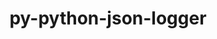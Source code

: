 ---
title: "py-python-json-logger"
layout: cache
categories: [package, v0.20.3]
meta: {"versions": ["0.1.11"], "compilers": ["gcc@=11.1.0"], "oss": ["ubuntu20.04"], "platforms": ["linux"], "targets": ["ppc64le", "x86_64_v3"], "stacks": ["e4s", "e4s-power", "root"], "num_specs": 2, "num_specs_by_stack": {"e4s-power": 1, "root": 2, "e4s": 1}}
spec_details: [{"hash": "6jsc3ivcdlmak3znahkl3swn4n457z7q", "compiler": "gcc@=11.1.0", "versions": ["0.1.11"], "os": "ubuntu20.04", "platform": "linux", "target": "ppc64le", "variants": ["build_system=python_pip"], "stacks": ["e4s-power", "root"], "size": "-", "tarball": "https://binaries.spack.io/releases/v0.20.3/build_cache/linux-ubuntu20.04-ppc64le/gcc-11.1.0/py-python-json-logger-0.1.11/linux-ubuntu20.04-ppc64le-gcc-11.1.0-py-python-json-logger-0.1.11-6jsc3ivcdlmak3znahkl3swn4n457z7q.spack"}, {"hash": "gdnc6tjtlvit2a6nvwfr7mrbcridhpdg", "compiler": "gcc@=11.1.0", "versions": ["0.1.11"], "os": "ubuntu20.04", "platform": "linux", "target": "x86_64_v3", "variants": ["build_system=python_pip"], "stacks": ["e4s", "root"], "size": "-", "tarball": "https://binaries.spack.io/releases/v0.20.3/build_cache/linux-ubuntu20.04-x86_64_v3/gcc-11.1.0/py-python-json-logger-0.1.11/linux-ubuntu20.04-x86_64_v3-gcc-11.1.0-py-python-json-logger-0.1.11-gdnc6tjtlvit2a6nvwfr7mrbcridhpdg.spack"}]
---